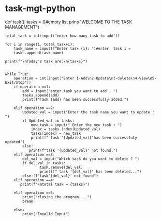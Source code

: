 # task-mgt-python
def task():
    tasks = []#empty list
    print("WELCOME TO THE TASK MANAGEMENT")
    
    
    total_task = int(input("enter how many task to add"))
    
    for i in range(1, total_task+1):
        task_name = input(f"Enter task {i}: ")#enter  task i =
        tasks.append(task_name)
        
    print(f"\nToday's task are:\n{tasks}") 
    
    
    while True:
        operation = int(input("Enter 1-Add\n2-Update\n3-delete\n4-View\n5-Exit/Stop"))
        if operation ==1:
            add = input("enter task you want to add : ")
            tasks.append(add)
            print(f"Task {add} has been successfully added.") 
        
        elif operation ==2:
            Updated_val = input("Enter the task name you want to update : ")
            if Updated_val in tasks:
                new_task = input(" Enter the new task : ")
                index = tasks.index(Updated_val)
                tasks[index] = new_task
                print(f" task '{Updated_val}'has been successfuly updated")
            else:
               print(f"task '{updated_val}' not found.")
        elif operation ==3:
            del_val = input("Which task do you want to delete ? ")
            if del_val in tasks:
                    task.remove(del_val)
                    print(f" task '{del_val}' has been deleted...")
            else:(f"task'{del_val}' not found")
        elif operation ==4:
           print(f"\ntotal task = {tasks}")
       
        elif operation ==5:
            print("closing the program....")
            break
        
        else:
            print("Invalid Input")
    
